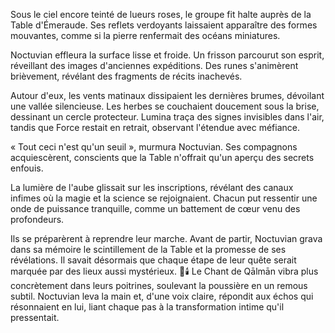 Sous le ciel encore teinté de lueurs roses, le groupe fit halte auprès de la Table d'Émeraude. Ses reflets verdoyants laissaient apparaître des formes mouvantes, comme si la pierre renfermait des océans miniatures. 

Noctuvian effleura la surface lisse et froide. Un frisson parcourut son esprit, réveillant des images d'anciennes expéditions. Des runes s'animèrent brièvement, révélant des fragments de récits inachevés. 

Autour d'eux, les vents matinaux dissipaient les dernières brumes, dévoilant une vallée silencieuse. Les herbes se couchaient doucement sous la brise, dessinant un cercle protecteur. Lumina traça des signes invisibles dans l'air, tandis que Force restait en retrait, observant l'étendue avec méfiance. 

« Tout ceci n'est qu'un seuil », murmura Noctuvian. Ses compagnons acquiescèrent, conscients que la Table n'offrait qu'un aperçu des secrets enfouis. 

La lumière de l'aube glissait sur les inscriptions, révélant des canaux infimes où la magie et la science se rejoignaient. Chacun put ressentir une onde de puissance tranquille, comme un battement de cœur venu des profondeurs. 

Ils se préparèrent à reprendre leur marche. Avant de partir, Noctuvian grava dans sa mémoire le scintillement de la Table et la promesse de ses révélations. Il savait désormais que chaque étape de leur quête serait marquée par des lieux aussi mystérieux. 
🌌🕯️
Le Chant de Qālmān vibra plus concrètement dans leurs poitrines, soulevant la poussière en un remous subtil. Noctuvian leva la main et, d'une voix claire, répondit aux échos qui résonnaient en lui, liant chaque pas à la transformation intime qu'il pressentait.
